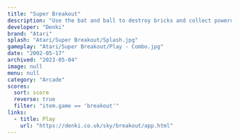 ```yaml
---
title: "Super Breakout"
description: "Use the bat and ball to destroy bricks and collect powerups!"
developer: "Denki"
brand: "Atari"
splash: "Atari/Super Breakout/Splash.jpg"
gameplay: "Atari/Super Breakout/Play - Combo.jpg"
date: "2002-05-17"
archived: "2023-05-04"
image: null
menu: null
category: "Arcade"
scores:
  sort: score
  reverse: true
  filter: "item.game == 'breakout'"
links:
  - title: Play
    url: "https://denki.co.uk/sky/breakout/app.html"
---
```


